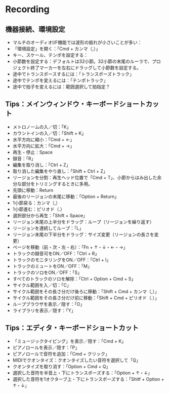 # Recording

## 機器接続、環境設定
- マルチのオーディオI/F機能では波形の振れが小さいことが多い：
- 「環境設定」を開く：「Cmd + カンマ（,）」
- キー、スケール、テンポを設定する：
- 小節数を設定する：デフォルトは32小節。32小節の末尾のルーラで、プロジェクト終了マーカーを左右にドラッグして小節数を設定する。
- 途中でトランスポースするには：「トランスポーズトラック」
- 途中でテンポを変えるには：「テンポトラック」
- 途中で拍子を変えるには：範囲選択して拍指定？
 
## Tips：メインウィンドウ・キーボードショートカット 
- メトロノームの入／切：「K」
- カウントインの入／切：「Shift + K」
- 水平方向に縮小：「Cmd + ←」
- 水平方向に拡大：「Cmd + →」
- 再生・停止：Space
- 録音：「R」
- 編集を取り消し：「Ctrl + Z」
- 取り消した編集をやり直し：「Shift + Ctrl + Z」
- リージョンを分割：再生ヘッド位置で「Cmd + T」、小節からはみ出した余分な部分をトリミングするときに多用。
- 先頭に移動：Return
- 最後のリージョンの末尾に移動：「Option + Return」
- 1小節戻る：カンマ（,）
- 1小節進む：ピリオド（.）
- 選択部分から再生：「Shift + Space」
- リージョン末尾の上半分をドラッグ：ループ（リージョンを繰り返す）
- リージョンを連続してループ：「L」
- リージョン末尾の下半分をドラッグ：サイズ変更（リージョンの長さを変更）
- ページを移動（前・次・左・右）：「Fn + ↑・↓・←・→」
- トラックの録音可をON／OFF：「Ctrl + R」
- トラックのモニタリングをON／OFF：「Ctrl + I」
- トラックのミュートをON／OFF：「M」
- トラックのソロをON／OFF：「S」
- すべてのトラックのソロを解除：「Ctrl + Option + Cmd + S」
- サイクル範囲を入／切：「C」
- サイクル範囲をその長さ分だけ後ろに移動：「Shift + Cmd + カンマ（,）」
- サイクル範囲をその長さ分だけ前に移動：「Shift + Cmd + ピリオド（.）」
- ループブラウザを表示／隠す：「O」
- ライブラリを表示／隠す：「Y」
  

## Tips：エディタ・キーボードショートカット 
- 「ミュージックタイピング」を表示／隠す：「Cmd + K」
- ピアノロールを表示／隠す：「P」
- ピアノロールで音符を追加：「Cmd + クリック」
- MIDIでクオンタイズ：クオンタイズしたい音符を選択して「Q」
- クオンタイズを取り消す：「Option + Cmd + Q」
- 選択した音符を半音上・下にトランスポーズする：「Option + ↑・↓」
- 選択した音符を1オクターブ上・下にトランスポーズする：「Shitf + Option + ↑・↓」


